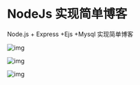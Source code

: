 # NodeJs 实现简单博客 
Node.js + Express +Ejs +Mysql 实现简单博客

![img](https://github.com/SpringLeee/NodeJsBlog/blob/master/Content/pics/N1.png)

![img](https://github.com/SpringLeee/NodeJsBlog/blob/master/Content/pics/N2.png)

![img](https://github.com/SpringLeee/NodeJsBlog/blob/master/Content/pics/N3.png)


